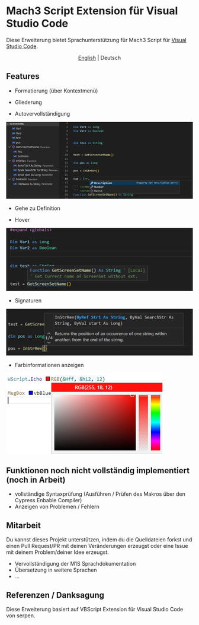 # Mach3 Script Extension für Visual Studio Code
Diese Erweiterung bietet Sprachunterstützung für Mach3 Script für [Visual Studio Code](https://code.visualstudio.com/).

<p align="center">
  <a href="./README.md">English</a> | <span>Deutsch</span>
</p>

## Features
- Formatierung (über Kontextmenü)

- Gliederung
- Autovervollständigung

![Outline](https://github.com/CalDymos/M1S-VSCode/raw/master/assets/docs/Completion-And-Outline.png)

- Gehe zu Definition

- Hover

![Hover](https://github.com/CalDymos/M1S-VSCode/raw/master/assets/docs/Hover.png)

- Signaturen

![Signature](https://github.com/CalDymos/M1S-VSCode/raw/master/assets/docs/Signature.png)

- Farbinformationen anzeigen

![ColorProvider](https://github.com/CalDymos/M1S-VSCode/raw/master/assets/docs/ColorProvider.png)

## Funktionen noch nicht vollständig implementiert (noch in Arbeit)

- vollständige Syntaxprüfung (Ausführen / Prüfen des Makros über den Cypress Enbable Compiler)
- Anzeigen von Problemen / Fehlern

## Mitarbeit
Du kannst dieses Projekt unterstützen, indem du die Quelldateien forkst und einen Pull Request/PR mit deinen Veränderungen erzeugst oder eine Issue mit deinem Problem/deiner Idee erzeugst.
- Vervollständigung der M1S Sprachdokumentation
- Übersetzung in weitere Sprachen
- ...


## Referenzen / Danksagung
Diese Erweiterung basiert auf VBScript Extension für Visual Studio Code von serpen.

